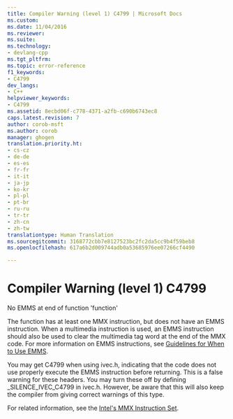```yaml
---
title: Compiler Warning (level 1) C4799 | Microsoft Docs
ms.custom: 
ms.date: 11/04/2016
ms.reviewer: 
ms.suite: 
ms.technology:
- devlang-cpp
ms.tgt_pltfrm: 
ms.topic: error-reference
f1_keywords:
- C4799
dev_langs:
- C++
helpviewer_keywords:
- C4799
ms.assetid: 8ecbd06f-c778-4371-a2fb-c690b6743ec8
caps.latest.revision: 7
author: corob-msft
ms.author: corob
manager: ghogen
translation.priority.ht:
- cs-cz
- de-de
- es-es
- fr-fr
- it-it
- ja-jp
- ko-kr
- pl-pl
- pt-br
- ru-ru
- tr-tr
- zh-cn
- zh-tw
translationtype: Human Translation
ms.sourcegitcommit: 3168772cbb7e8127523bc2fc2da5cc9b4f59beb8
ms.openlocfilehash: 617a6b2d009744adb0a53685976ee07266cf4490

---
```

# Compiler Warning (level 1) C4799
No EMMS at end of function 'function'  
  
 The function has at least one MMX instruction, but does not have an EMMS instruction. When a multimedia instruction is used, an EMMS instruction should also be used to clear the multimedia tag word at the end of the MMX code. For more information on EMMS instructions, see [Guidelines for When to Use EMMS](http://msdn.microsoft.com/en-us/a0c3b1e4-01a4-419c-a58f-ff1e97dea7d3).  
  
 You may get C4799 when using ivec.h, indicating that the code does not use properly execute the EMMS instruction before returning. This is a false warning for these headers. You may turn these off by defining _SILENCE_IVEC_C4799 in ivec.h. However, be aware that this will also keep the compiler from giving correct warnings of this type.  
  
 For related information, see the [Intel's MMX Instruction Set](../../assembler/inline/intel-s-mmx-instruction-set.md).


<!--HONumber=Jan17_HO2-->


